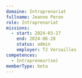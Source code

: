 ```yaml
---
domaine: Intraprenariat
fullname: Jeanne Peron
role: Intraprenariat
missions:
  - start: 2024-03-27
    end: 2024-06-28
    status: admin
    employer: TJ Versailles
competences:
  - Intrapreneur(se)
memberType: beta
---
```

